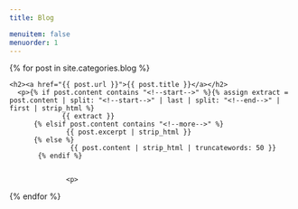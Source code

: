 ```yaml
---
title: Blog

menuitem: false
menuorder: 1
---
```


<div id="blogindex">
 {% for post in site.categories.blog %}


    <h2><a href="{{ post.url }}">{{ post.title }}</a></h2>
      <p>{% if post.content contains "<!--start-->" %}{% assign extract = post.content | split: "<!--start-->" | last | split: "<!--end-->" | first | strip_html %}
                 {{ extract }}
          {% elsif post.content contains "<!--more-->" %}
                  {{ post.excerpt | strip_html }}
          {% else %}
                   {{ post.content | strip_html | truncatewords: 50 }}
           {% endif %}


                  <p>

  {% endfor %}


